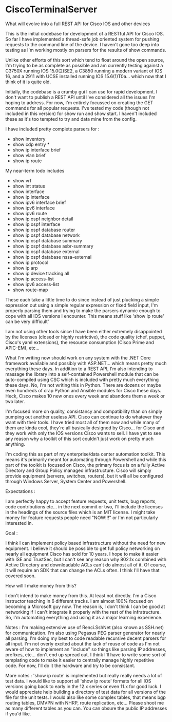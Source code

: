 # CiscoTerminalServer
What will evolve into a full REST API for Cisco IOS and other devices

This is the initial codebase for development of a RESTful API for Cisco IOS. So far I have implemented a thread-safe job oriented system for pushing requests to the command line of the device. I haven't gone too deep into testing as I'm working mostly on parsers for the results of show commands.

Unlike other efforts of this sort which tend to float around the open source, I'm trying to be as complete as possible and am currently testing against a C3750X running IOS 15.0(2)SE2, a C3850 running a modern variant of IOS 16, and a 2911 with UCSE installed running IOS 
15.6(1)T0a... which now that I think of it is quite old.

Initially, the codebase is a crumby gui I can use for rapid development. I don't want to publish a REST API until I've considered all the issues I'm hoping to address. For now, I'm entirely focussed on creating the GET commands for all popular requests. I've tested my code (though not included in this version) for show run and show start. I haven't included these as it's too tempted to try and data mine from the config.

I have included pretty complete parsers for :
 - show inventory
 - show cdp entry *
 - show ip interface brief
 - show vlan brief
 - show ip route
 
My near-term todo includes
 - show vrf
 - show int status
 - show interface
 - show ip interface
 - show ipv6 interface brief
 - show ipv6 interface
 - show ipv6 route
 - show ip ospf neighbor detail
 - show ip ospf interface
 - show ip ospf database router
 - show ip ospf database network
 - show ip ospf database summary
 - show ip ospf database asbr-summary
 - show ip ospf database external
 - show ip ospf database nssa-external
 - show ip protocol
 - show ip arp
 - show ip device tracking all
 - show ip access-list
 - show ipv6 access-list
 - show route-map
 
These each take a little time to do since instead of just plucking a simple expression out using a simple regular expression or fixed field input, I'm properly parsing them and trying to make the parsers dynamic enough to cope with all IOS versions I encounter. This means stuff like 'show ip route' can be very difficult'

I am not using other tools since I have been either extremely disappointed by the licenses (closed or highly restrictive), the code quality (chef, puppet, Cisco's yaml extensions), the resource consumption (Cisco Prime and APIC-EM), etc...

What I'm writing now should work on any system with the .NET Core framework available and possibly with ASP.NET... which means pretty much everything these days. In addition to a REST API, I'm also intending to massage the library into a self-contained Powershell module that can be auto-compiled using CSC which is included with pretty much everything these days. No, I'm not writing this in Python. There are dozens or maybe even hundreds of crap Python and Ansible modules for Cisco these days. Heck, Cisco makes 10 new ones every week and abandons them a week or two later. 

I'm focused more on quality, consistancy and compatibility than on simply pumping out another useless API. Cisco can continue to do whatever they want with their tools. I have tried most all of them now and while many of them are kinda cool, they're all basically designed by Cisco... for Cisco and they work with only the IOS versions Cisco wants to sell. I have yet to see any reason why a toolkit of this sort couldn't just work on pretty much anything.

I'm coding this as part of my enterprise/data center automation toolkit. This means it's primarily meant for automating through Powershell and while this part of the toolkit is focused on Cisco, the primary focus is on a fully Active Directory and Group Policy managed infrastructure. Cisco will simply provide equipment (servers, switches, routers), but it will all be configured through Windows Server, System Center and Powershell. 

Expectations :

I am perfectly happy to accept feature requests, unit tests, bug reports, code contributions etc... in the next commit or two, I'll include the licenses in the headings of the source files which is an MIT license. I might take money for feature requests people need "NOW!!!" or I'm not particularly interested in.

Goal :

I think I can implement policy based infrastructure without the need for new equipment. I believe it should be possible to get full policy networking on nearly all equipment Cisco has sold for 10 years. I hope to make it easier with ISE and TrustSec, but I can't see any reason why 802.1x combined with Active Directory and downloadable ACLs can't do almost all of it. Of course, it will require an SDK that can change the ACLs often. I think I'll have that covered soon.

How will I make money from this?

I don't intend to make money from this. At least not directly. I'm a Cisco instructor teaching in 6 different tracks. I am almost 100% focused on becoming a Microsoft guy now. The reason is, I don't think I can be good at networking if I can't integrate it properly with the rest of the infratructure. So, I'm automating everything and using it as a major learning experience. 

Notes :
I'm making extensive use of Renci.SshNet (also known as SSH.net) for communication. I'm also using Pegasus PEG parser generator for nearly all parsing. I'm doing my best to code readable recursive decent parsers for all input. I'm not overly excited about the lack of reuse of code as I'm not aware of how to implement an "include" so things like parsing IP addresses, prefixes, etc... don't end up spread out. I think I'll have to write some sort of templating code to make it easier to centrally manage highly repetitive code. For now, I'll do it the hardware and try to be consistant.

More notes :
'show ip route' is implemented but really really needs a lot of test data. I would like to support all 'show ip route' formats for all IOS versions going back to early in the 12.x series or even 11.x for good luck. I would appreciate help building a directory of test data for all versions of the file for the unit tests. I would also like some complex tables, that means bgp routing tables, DMVPN with NHRP, route replication, etc... Please shoot me as many different tables as you can. You can obsure the public IP addresses if you'd like.
